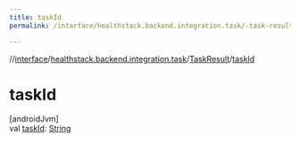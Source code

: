```yaml
---
title: taskId
permalink: /interface/healthstack.backend.integration.task/-task-result/task-id.html

---
```

//[interface](../../../index.html)/[healthstack.backend.integration.task](../index.html)/[TaskResult](index.html)/[taskId](task-id.html)



# taskId



[androidJvm]\
val [taskId](task-id.html): [String](https://kotlinlang.org/api/latest/jvm/stdlib/kotlin/-string/index.html)




